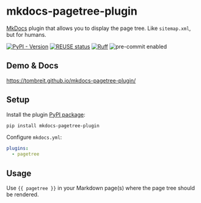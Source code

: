 <!--
SPDX-FileCopyrightText: 2023 Thomas Breitner

SPDX-License-Identifier: MIT
-->

# mkdocs-pagetree-plugin

[MkDocs](https://www.mkdocs.org/) plugin that allows you to display the page tree. Like `sitemap.xml`, but for humans.

[![PyPI - Version](https://img.shields.io/pypi/v/mkdocs-pagetree-plugin?color=rgb(17%2C%20148%2C%20223)&link=https%3A%2F%2Fpypi.org%2Fproject%2Fmkdocs-pagetree-plugin%2F)](https://pypi.org/project/mkdocs-pagetree-plugin/)
[![REUSE status](https://api.reuse.software/badge/github.com/tombreit/mkdocs-pagetree-plugin)](https://api.reuse.software/info/github.com/tombreit/mkdocs-pagetree-plugin)
[![Ruff](https://img.shields.io/endpoint?url=https://raw.githubusercontent.com/astral-sh/ruff/main/assets/badge/v2.json)](https://github.com/astral-sh/ruff)
![pre-commit enabled](https://img.shields.io/badge/pre--commit-enabled-brightgreen?logo=pre-commit&logoColor=white)

## Demo & Docs

https://tombreit.github.io/mkdocs-pagetree-plugin/

## Setup

Install the plugin [PyPI package](https://pypi.org/project/mkdocs-pagetree-plugin/):

```bash
pip install mkdocs-pagetree-plugin
```

Configure `mkdocs.yml`:

```yaml
plugins:
  - pagetree
```

## Usage

Use `{{ pagetree }}` in your Markdown page(s) where the page tree should be rendered.
